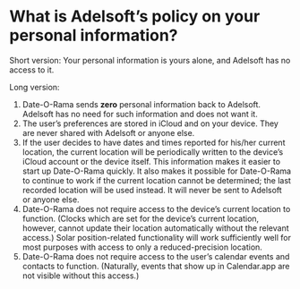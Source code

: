 # What is Adelsoft’s policy on your personal information?

Short version:  Your personal information is yours alone, and Adelsoft has no access to it.

Long version:

1. Date-O-Rama sends **zero** personal information back to Adelsoft.  Adelsoft has no need for such information and does not want it.
1. The user’s preferences are stored in iCloud and on your device.  They are never shared with Adelsoft or anyone else.
1. If the user decides to have dates and times reported for his/her current location, the current location will be periodically written to the device’s iCloud account or the device itself.  This information makes it easier to start up Date-O-Rama quickly.  It also makes it possible for Date-O-Rama to continue to work if the current location cannot be determined; the last recorded location will be used instead.  It will never be sent to Adelsoft or anyone else.
1. Date-O-Rama does not require access to the device’s current location to function.  (Clocks which are set for the device’s current location, however, cannot update their location automatically without the relevant access.)  Solar position-related functionality will work sufficiently well for most purposes with access to only a reduced-precision location.
1. Date-O-Rama does not require access to the user’s calendar events and contacts to function.  (Naturally, events that show up in Calendar.app are not visible without this access.)
 